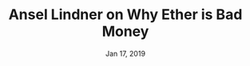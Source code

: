 ---
layout: page
title: Ansel Lindner on Why Ether is Bad Money
podcast: POV
episode: 22
hosts: Christian
date: Jan 17, 2019
guest: Ansel Lindner
lesson: 
link: https://medium.com/pov-crypto/pov-crypto-episode-22-why-ether-is-bad-money-w-ansel-lindner-71154308a71a
---